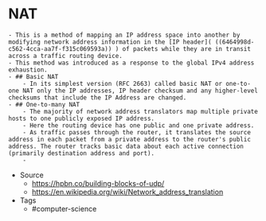 # NAT
	- This is a method of mapping an IP address space into another by modifying network address information in the [IP header]( ((6464998d-c562-4cca-aa7f-f315c069593a)) ) of packets while they are in transit across a traffic routing device.
	- This method was introduced as a response to the global IPv4 address exhaustion.
	- ## Basic NAT
		- In its simplest version (RFC 2663) called basic NAT or one-to-one NAT only the IP addresses, IP header checksum and any higher-level checksums that include the IP Address are changed.
	- ## One-to-many NAT
		- The majority of network address translators map multiple private hosts to one publicly exposed IP address.
		- Here the routing device has one public and one private address.
		- As traffic passes through the router, it translates the source address in each packet from a private address to the router's public address. The router tracks basic data about each active connection (primarily destination address and port).
		-
- Source
	- https://hpbn.co/building-blocks-of-udp/
	- https://en.wikipedia.org/wiki/Network_address_translation
- Tags
	- #computer-science